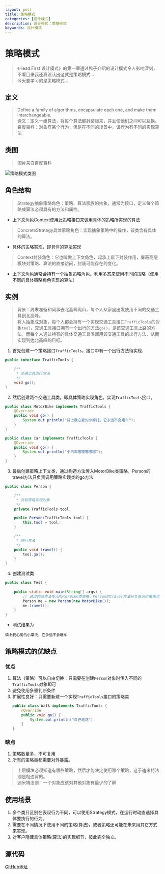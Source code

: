 ```yaml
---
layout: post
title: 策略模式
categories: [设计模式]
description: 设计模式：策略模式
keywords: 设计模式
---
```


# 策略模式
> 《Head First 设计模式》的第一章通过鸭子介绍的设计模式令人影响深刻，不看目录我还真没认出这就是策略模式...<br>
> 今天要学习的是策略模式...

## 定义
> Define a family of algorithms, encapsulate each one, and make them interchangeable.<br>
> 译文：定义一组算法，将每个算法都封装起来，并且使他们之间可以互换。<br>
> 百度百科：对象有某个行为，但是在不同的场景中，该行为有不同的实现算法<br>

## 类图
> 图片来自百度百科

![策略模式类图](https://img-blog.csdnimg.cn/202001121358505.png?x-oss-process=image/watermark,type_ZmFuZ3poZW5naGVpdGk,shadow_10,text_aHR0cHM6Ly9ibG9nLmNzZG4ubmV0L3FxXzI5NDAxNDkx,size_16,color_FFFFFF,t_70)

## 角色结构
> Strategy抽象策略角色：策略、算法家族的抽象，通常为接口，定义每个策略或算法必须具有的方法和属性。<br>
- 上下文角色Context使用此策略接口来调用具体的策略所实现的算法 
> ConcreteStrategy具体策略角色：实现抽象策略中的操作，该类含有具体的算法。<br>
- 具体的策略实现，即具体的算法实现
> Context封装角色：它也叫做上下文角色，起承上启下封装作用，屏蔽高层模块对策略、算法的直接访问，封装可能存在的变化。<br>
- 上下文角色通常会持有一个抽象策略角色，利用多态来使用不同的策略（使用不同的具体策略角色实现的算法）

## 实例
> 背景：周末准备和同事去北高峰爬山，每个人从家里出发使用不同的交通工具到北高峰。<br>
> 将人抽象成对象，每个人都会持有一个实现交通工具接口`TrafficTools`的对象`tool`，交通工具接口拥有一个出行的方法`go()`，是该交通工具上路的方法，而每个人通过持有的具体交通工具类调用该交通工具的出行方法，从而实现到达北高峰的目标。

1. 首先创建一个策略接口`TrafficTools`，接口中有一个出行方法待实现.
````java
public interface TrafficTools {

    /**
     * 交通工具出行方法
     */
    void go();
}
````

2. 然后创建两个交通工具类，即具体策略实现角色，实现`TrafficTools`接口。
````java
public class MotorBike implements TrafficTools {
    @Override
    public void go() {
        System.out.println("骑上我心爱的小摩托，它永远不会堵车");
    }
}

public class Car implements TrafficTools {
    @Override
    public void go() {
        System.out.println("小汽车嘟嘟嘟嘟嘟");
    }
}
````

3. 最后创建策略上下文类，通过构造方法传入MotorBike类策略，Person的travel方法只负责调用策略实现类的go方法
````java
public class Person {

    /**
     * 持有策略实现对象
     */
    private TrafficTools tool;

    public Person(TrafficTools tool) {
        this.tool = tool;
    }

    /**
     * 旅行方法
     */
    public void travel() {
        tool.go();
    }
}
````

4. 创建测试类
````java
public class Test {
    
    public static void main(String[] args) {
        // 通过构造方法传入MotorBike类策略，Person的travel方法只负责调用策略实现类的go方法
        Person me = new Person(new MotorBike());
        me.travel();
    }
}
````
- 测试结果为
````$xslt
骑上我心爱的小摩托，它永远不会堵车
````

## 策略模式的优缺点
### 优点
1. 算法（策略）可以自由切换：只需要在创建`Person`对象时传入不同的`TrafficTools`对象即可
2. 避免使用多重判断条件
3. 扩展性良好：只需要新建一个实现`TrafficTools`接口的策略类
    ````java
    public class Walk implements TrafficTools {
        @Override
        public void go() {
            System.out.println("自己走路");
        }
    }
    ````
   
### 缺点
1. 策略数量多，不可复用
2. 所有的策略类都需要对外暴露。
> 上层模块必须知道有哪些策略，然后才能决定使用哪个策略，这于迪米特法则是相违背的。<br>
> 迪米特法则：一个对象应该对其他对象有最少的了解

## 使用场景
1. 多个类只区别在表现行为不同，可以使用Strategy模式，在运行时动态选择具体要执行的行为。
2. 需要在不同情况下使用不同的策略(算法)，或者策略还可能在未来用其它方式来实现。
3. 对客户隐藏具体策略(算法)的实现细节，彼此完全独立。

## 源代码
[GitHub地址](https://github.com/Planeswalker23/all-in-one/tree/master/design-patterns/src/main/java/org/planeswalker/strategy)